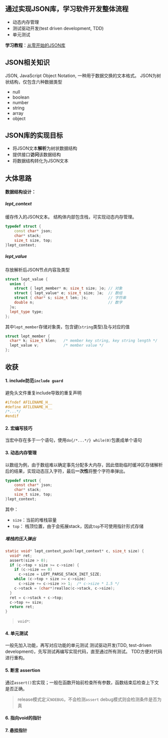 通过实现JSON库，学习软件开发整体流程
---
- 动态内存管理
- 测试驱动开发(test driven development, TDD)
- 单元测试

**学习教程**：[从零开始的JSON库](https://github.com/miloyip/json-tutorial)

JSON相关知识
---
JSON, JavaScript Object Notation, 一种用于数据交换的文本格式。
JSON为树状结构，仅包含六种数据类型
- null
- boolean
- number
- string
- array
- object

JSON库的实现目标
---
- 将JSON文本**解析**为树状数据结构
- 提供接口**访问**该数据结构
- 将数据结构转化为JSON文本

大体思路
---
#### 数据结构设计：
##### lept_context
缓存传入的JSON文本。
结构体内部包含栈，可实现动态内存管理。
```cpp
typedef struct {
    const char* json;
    char* stack;
    size_t size, top;
}lept_context;
```
##### lept_value
存放解析后JSON节点内容及类型
```cpp
struct lept_value {
  union {
    struct { lept_member* m; size_t size; }o; // 对象
    struct { lept_value* e; size_t size; }a;  // 数组
    struct { char* s; size_t len; }s;         // 字符串
    double n;                                 // 数字
  }u;
  lept_type type;
};
```
其中`lept_member`存储对象类，包含键(`string`类型)及与对应的值
```cpp
struct lept_member {
  char* k; size_t klen;   /* member key string, key string length */
  lept_value v;           /* member value */
};
```

收获
---
#### 1. include防范`include guard`
避免头文件重复include导致的重复声明
```cpp
#ifndef AFILENAME_H__
#define AFILENAME_H__
/*...*/
#endif
```

#### 2. 宏编写技巧
当宏中存在多于一个语句，使用`do{/*...*/} while(0)`包裹成单个语句



#### 3. 动态内存管理
以数组为例，由于数组难以确定事先分配多大内存，因此借助临时缓冲区存储解析后的结果，实现动态压入字符，最后**一次性**将整个字符串弹出。
```c
typedef struct {
    const char* json;
    char* stack;
    size_t size, top;
}lept_context;
```
其中：
- `size`：当前的堆栈容量
- `top`： 栈顶位置，由于会拓展stack，因此`top`不可使用指针形式存储

##### 堆栈的压入弹出
```c
static void* lept_context_push(lept_context* c, size_t size) {
  void* ret;
  assert(size > 0);
  if (c->top + size >= c->size) {
    if (c->size == 0)
      c->size = LEPT_PARSE_STACK_INIT_SIZE;
    while (c->top + size >= c->size)
      c->size += c->size >> 1;  /* c->size * 1.5 */
    c->stack = (char*)realloc(c->stack, c->size);
  }
  ret = c->stack + c->top;
  c->top += size;
  return ret;
}
```
> `void*`: 




#### 4. 单元测试
一般先加入功能，再写对应功能的单元测试
测试驱动开发(TDD, test-driven development)，先写测试再编写实现代码，直至通过所有测试。
TDD方便对代码进行重构。

#### 5. 断言 assertion
通过`assert()`宏实现；一般在函数开始前检查所有参数，函数结束后检查上下文是否正确。
> release模式定义`NOEBUG`，不会检测`assert`
> debug模式则会检测条件是否为真

#### 6. 指向void的指针

#### 7. 悬挂指针





